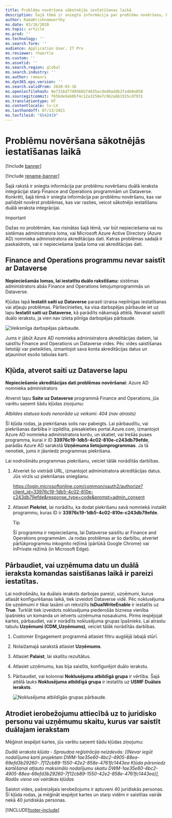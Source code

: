 ```yaml
---
title: Problēmu novēršana sākotnējās iestatīšanas laikā
description: Šajā tēmā ir sniegta informācija par problēmu novēršanu, kas var palīdzēt novērst problēmas, kas var rasties, veicot sākotnējo iestatīšanu duālā ieraksta integrācijai.
author: RamaKrishnamoorthy
ms.date: 03/16/2020
ms.topic: article
ms.prod: ''
ms.technology: ''
ms.search.form: ''
audience: Application User, IT Pro
ms.reviewer: rhaertle
ms.custom: ''
ms.assetid: ''
ms.search.region: global
ms.search.industry: ''
ms.author: ramasri
ms.dyn365.ops.version: ''
ms.search.validFrom: 2020-03-16
ms.openlocfilehash: 0e7316d7749566b74835acded0addb2fa4b0e858
ms.sourcegitcommit: f65bde9ab0bf4c12a3250e7c9b2abb1555cd7931
ms.translationtype: HT
ms.contentlocale: lv-LV
ms.lasthandoff: 07/13/2021
ms.locfileid: "6542419"
---
```

# <a name="troubleshoot-issues-during-initial-setup"></a>Problēmu novēršana sākotnējās iestatīšanas laikā

[!include [banner](../../includes/banner.md)]

[!include [rename-banner](~/includes/cc-data-platform-banner.md)]



Šajā rakstā ir sniegta informācija par problēmu novēršanu duālā ieraksta integrācijai starp Finance and Operations programmām un Dataverse. Konkrēti, šajā tēmā ir sniegta informācija par problēmu novēršanu, kas var palīdzēt novērst problēmas, kas var rasties, veicot sākotnējo iestatīšanu duālā ieraksta integrācijai.

> [!IMPORTANT]
> Dažas no problēmām, kas risinātas šajā tēmā, var būt nepieciešama vai nu sistēmas administratora loma, vai Microsoft Azure Active Directory (Azure AD) nomnieka administratora akreditācijas dati. Katras problēmas sadaļā ir paskaidrots, vai ir nepieciešama īpaša loma vai akreditācijas dati.

## <a name="you-cant-link-a-finance-and-operations-app-to-dataverse"></a>Finance and Operations programmu nevar saistīt ar Dataverse

**Nepieciešamās lomas, lai iestatītu duālo rakstīšanu:** sistēmas administrators abās Finance and Operations lietojumprogrammās un Dataverse.

Kļūdas lapā **Iestatīt saiti uz Dataverse** parasti izraisa nepilnīgas iestatīšanas vai atļauju problēmas. Pārliecinieties, ka visa darbspējas pārbaude iet uz lapu **Iestatīt saiti uz Dataverse**, kā parādīts nākamajā attēlā. Nevarat saistīt duālo ierakstu, ja vien nav izieta pilnīga darbspējas pārbaude.

![Veiksmīga darbspējas pārbaude.](media/health_check.png)

Jums ir jābūt Azure AD nomnieka administratora akreditācijas datiem, lai saistītu Finance and Operations un Dataverse vides. Pēc vides saistīšanas lietotāji var pieteikties, izmantojot sava konta akreditācijas datus un atjauninot esošo tabulas karti.

## <a name="error-when-you-open-the-link-to-dataverse-page"></a>Kļūda, atverot saiti uz Dataverse lapu

**Nepieciešamie akreditācijas dati problēmas novēršanai:** Azure AD nomnieka administrators

Atverot lapu **Saite uz Dataverse** programmā Finance and Operations, jūs varētu saņemt šādu kļūdas ziņojumu:

*Atbildes statusa kods nenorāda uz veiksmi: 404 (nav atrasts)*

Šī kļūda rodas, ja piekrišanas solis nav pabeigts. Lai pārbaudītu, vai piekrišanas darbība ir izpildīta, piesakieties portal.Azure.com, izmantojot Azure AD nomnieka administratora kontu, un skatiet, vai trešās puses programma, kurai ir ID **33976c19-1db5-4c02-810e-c243db79efde**, parādās Azure AD sarakstā **Uzņēmuma lietojumprogrammas**. Ja tā nenotiek, jums ir jāsniedz programmas piekrišana.

Lai nodrošinātu programmas piekrišanu, veiciet tālāk norādītās darbības.

1. Atveriet šo vietrādi URL, izmantojot administratora akreditācijas datus. Jūs virzīs uz piekrišanas sniegšanu.

    <https://login.microsoftonline.com/common/oauth2/authorize?client_id=33976c19-1db5-4c02-810e-c243db79efde&response_type=code&prompt=admin_consent>

2. Atlasiet **Piekrist**, lai norādītu, ka dodat piekrišanu savā nomniekā instalēt programmu, kuras ID ir **33976c19-1db5-4c02-810e-c243db79efde**.

    > [!TIP]
    > Šī programma ir nepieciešama, lai Dataverse saistītu ar Finance and Operations programmām. Ja rodas problēmas ar šo darbību, atveriet pārlūkprogrammu inkognito režīmā (pārlūkā Google Chrome) vai InPrivate režīmā (in Microsoft Edge).

## <a name="verify-that-company-data-and-dual-write-teams-are-set-up-correctly-during-linking"></a>Pārbaudiet, vai uzņēmuma datu un duālā ieraksta komandas saistīšanas laikā ir pareizi iestatītas.

Lai nodrošinātu, ka duālais ieraksts darbojas pareizi, uzņēmumi, kurus atlasāt konfigurēšanas laikā, tiek izveidoti Dataverse vidē. Pēc noklusējuma šie uzņēmumi ir tikai lasāmi un rekvizīts **IsDualWriteEnable** ir iestatīts uz **True**. Turklāt tiek izveidots noklusējuma piederošās biznesa vienība īpašnieks un komanda un ietverts uzņēmuma nosaukums. Pirms iespējojat kartes, pārbaudiet, vai ir norādīts noklusējuma grupas īpašnieks. Lai atrastu tabulu **Uzņēmumi (CDM\_Uzņēmums)**, veiciet tālāk norādītās darbības.

1. Customer Engagement programmā atlasiet filtru augšējā labajā stūrī.
2. Nolaižamajā sarakstā atlasiet **Uzņēmums**.
3. Atlasiet **Palaist**, lai skatītu rezultātus.
4. Atlasiet uzņēmumu, kas bija saistīts, konfigurējot duālo ierakstu.
5. Pārbaudiet, vai kolonnai **Noklusējuma atbildīgā grupa** ir vērtība. Šajā attēlā lauks **Noklusējuma atbildīgā grupa** ir iestatīts uz **USMF Duālais ieraksts**.

    ![Noklusējuma atbildīgās grupas pārbaude.](media/default_owning_team.png)

## <a name="find-the-limit-on-the-number-of-legal-tables-or-companies-that-can-be-linked-for-dual-write"></a>Atrodiet ierobežojumu attiecībā uz to juridisko personu vai uzņēmumu skaitu, kurus var saistīt duālajam ierakstam

Mēģinot iespējot kartes, jūs varētu saņemt šādu kļūdas ziņojumu:

*Duālā ieraksta kļūda - Spraudņa reģistrācija neizdevās: \[(Nevar iegūt nodalījuma karti projektam DWM-1ae35e60-4bc2-4905-88ea-69efd3b29260-.7f12cb89-1550-42e2-858e-4761fc1443ea Kļūda pārsniedz kartēšanai atļauto maksimālo nodalījumu skaitu DWM-1ae35e60-4bc2-4905-88ea-69efd3b29260-7f12cb89-1550-42e2-858e-4761fc1443ea)\], Radās viena vai vairākas kļūdas*

Saistot vides, pašreizējais ierobežojums ir aptuveni 40 juridiskās personas. Šī kļūda rodas, ja mēģināt iespējot kartes un starp vidēm ir saistītas vairāk nekā 40 juridiskās personas.


[!INCLUDE[footer-include](../../../../includes/footer-banner.md)]